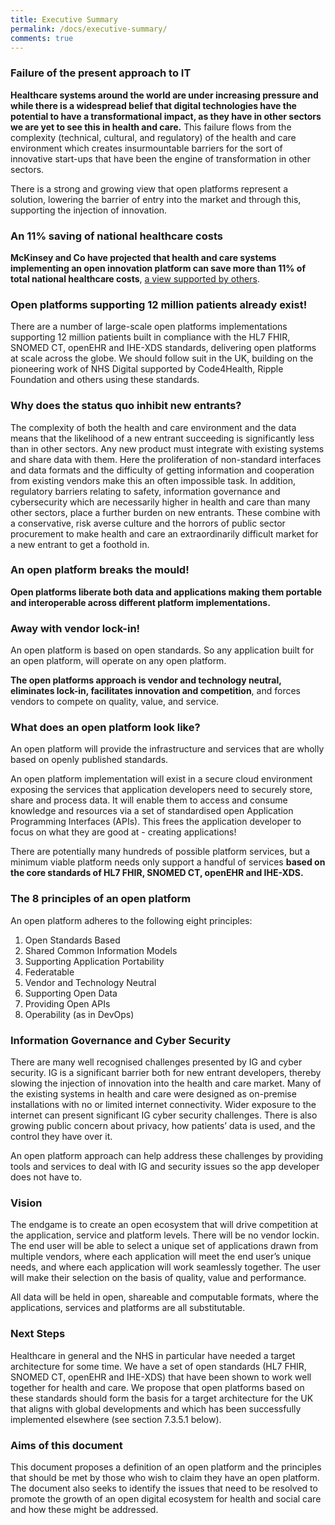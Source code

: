 ```yaml
---
title: Executive Summary
permalink: /docs/executive-summary/
comments: true
---
```

### Failure of the present approach to IT
**Healthcare systems around the world
are under increasing pressure and
while there is a widespread belief that
digital technologies have the potential
to have a transformational impact, as
they have in other sectors we are yet to
see this in health and care.** This failure
flows from the complexity (technical,
cultural, and regulatory) of the health
and care environment which creates
insurmountable barriers for the sort of
innovative start-ups that have been the
engine of transformation in other sectors.

There is a strong and growing view that
open platforms represent a solution,
lowering the barrier of entry into the
market and through this, supporting
the injection of innovation.

### An 11% saving of national healthcare costs
**McKinsey and Co have projected that
health and care systems implementing
an open innovation platform can save
more than 11% of total national healthcare
costs**, [a view supported by others](https://www.mckinsey.com/industries/healthcare-systems-and-services/our-insights/how-healthcare-systems-can-become-digital-health-leaders).

### Open platforms supporting 12 million patients already exist!
There are a number of large-scale
open platforms implementations
supporting 12 million patients built
in compliance with the HL7 FHIR,
SNOMED CT, openEHR and IHE-XDS
standards, delivering open platforms
at scale across the globe. We should
follow suit in the UK, building on the
pioneering work of NHS Digital supported
by Code4Health, Ripple Foundation
and others using these standards.

### Why does the status quo inhibit new entrants?
The complexity of both the health and care
environment and the data means that the
likelihood of a new entrant succeeding is
significantly less than in other sectors.
Any new product must integrate with existing
systems and share data with them. Here the
proliferation of non-standard interfaces and
data formats and the difficulty of getting
information and cooperation from existing
vendors make this an often impossible task.
In addition, regulatory barriers relating
to safety, information governance and
cybersecurity which are necessarily higher
in health and care than many other sectors,
place a further burden on new entrants.
These combine with a conservative, risk
averse culture and the horrors of public
sector procurement to make health and
care an extraordinarily difficult market
for a new entrant to get a foothold in.

### An open platform breaks the mould!
**Open platforms liberate both data and
applications making them portable
and interoperable across different
platform implementations.**

### Away with vendor lock-in!
An open platform is based on open standards.
So any application built for an open platform,
will operate on any open platform.

**The open platforms approach is vendor and
technology neutral, eliminates lock-in, facilitates
innovation and competition**, and forces vendors
to compete on quality, value, and service.

### What does an open platform look like?
An open platform will provide the
infrastructure and services that are wholly
based on openly published standards.

An open platform implementation will
exist in a secure cloud environment
exposing the services that application
developers need to securely store, share
and process data. It will enable them to
access and consume knowledge and
resources via a set of standardised open
Application Programming Interfaces
(APIs). This frees the application
developer to focus on what they are
good at - creating applications!

There are potentially many hundreds
of possible platform services, but a
minimum viable platform needs only
support a handful of services **based
on the core standards of HL7 FHIR,
SNOMED CT, openEHR and IHE-XDS.**

### The 8 principles of an open platform
An open platform adheres to the
following eight principles:

1. Open Standards Based
1. Shared Common Information Models
1. Supporting Application Portability
1. Federatable
1. Vendor and Technology Neutral
1. Supporting Open Data
1. Providing Open APIs
1. Operability (as in DevOps)

### Information Governance and Cyber Security
There are many well recognised
challenges presented by IG and cyber
security. IG is a significant barrier both
for new entrant developers, thereby
slowing the injection of innovation into
the health and care market. Many of the
existing systems in health and care were
designed as on-premise installations
with no or limited internet connectivity.
Wider exposure to the internet can present
significant IG cyber security challenges.
There is also growing public concern
about privacy, how patients’ data is
used, and the control they have over it.

An open platform approach can
help address these challenges by
providing tools and services to deal
with IG and security issues so the
app developer does not have to.

### Vision
The endgame is to create an open
ecosystem that will drive competition
at the application, service and platform
levels. There will be no vendor lockin. The end user will be able to select a
unique set of applications drawn from
multiple vendors, where each application
will meet the end user’s unique needs,
and where each application will work
seamlessly together. The user will
make their selection on the basis of
quality, value and performance.

All data will be held in open,
shareable and computable formats,
where the applications, services and
platforms are all substitutable.

### Next Steps
Healthcare in general and the NHS
in particular have needed a target
architecture for some time. We have a set
of open standards (HL7 FHIR, SNOMED CT,
openEHR and IHE-XDS) that have been
shown to work well together for health
and care. We propose that open platforms
based on these standards should form the
basis for a target architecture for the UK
that aligns with global developments and
which has been successfully implemented
elsewhere (see section 7.3.5.1 below).

### Aims of this document
This document proposes a definition
of an open platform and the principles
that should be met by those who wish
to claim they have an open platform.
The document also seeks to identify
the issues that need to be resolved to
promote the growth of an open digital
ecosystem for health and social care
and how these might be addressed.
